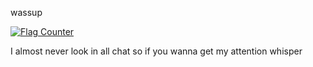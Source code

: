 wassup

<a href="https://info.flagcounter.com/qRxx"><img src="https://s11.flagcounter.com/count2/qRxx/bg_FFFFFF/txt_000000/border_CCCCCC/columns_2/maxflags_10/viewers_0/labels_0/pageviews_1/flags_0/percent_0/" alt="Flag Counter" border="0"></a>

I almost never look in all chat so if you wanna get my attention whisper
